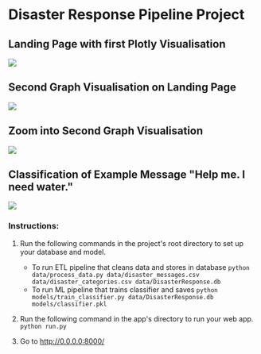 # Disaster Response Pipeline Project

## Landing Page with first Plotly Visualisation
![](https://imgur.com/xTMDsW5.jpg)

## Second Graph Visualisation on Landing Page
![](https://imgur.com/paJIsXT.jpg)

## Zoom into Second Graph Visualisation
![](https://imgur.com/bS8uYnF.jpg)

## Classification of Example Message "Help me. I need water."
![](https://imgur.com/95ZeX3K.jpg)

### Instructions:
1. Run the following commands in the project's root directory to set up your database and model.

    - To run ETL pipeline that cleans data and stores in database
        `python data/process_data.py data/disaster_messages.csv data/disaster_categories.csv data/DisasterResponse.db`
    - To run ML pipeline that trains classifier and saves
        `python models/train_classifier.py data/DisasterResponse.db models/classifier.pkl`

2. Run the following command in the app's directory to run your web app.
    `python run.py`

3. Go to http://0.0.0.0:8000/
